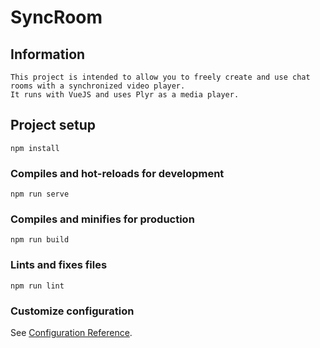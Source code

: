# SyncRoom

## Information
```
This project is intended to allow you to freely create and use chat rooms with a synchronized video player.
It runs with VueJS and uses Plyr as a media player.
```

## Project setup
```
npm install
```

### Compiles and hot-reloads for development
```
npm run serve
```

### Compiles and minifies for production
```
npm run build
```

### Lints and fixes files
```
npm run lint
```

### Customize configuration
See [Configuration Reference](https://cli.vuejs.org/config/).

